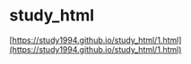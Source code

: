 # study_html
[https://study1994.github.io/study_html/1.html](https://study1994.github.io/study_html/1.html)
